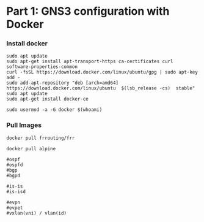
# Part 1: GNS3 configuration with Docker

### Install docker
```
sudo apt update
sudo apt-get install apt-transport-https ca-certificates curl software-properties-common
curl -fsSL https://download.docker.com/linux/ubuntu/gpg | sudo apt-key add -
sudo add-apt-repository "deb [arch=amd64] https://download.docker.com/linux/ubuntu  $(lsb_release -cs)  stable"
sudo apt update
sudo apt-get install docker-ce

sudo usermod -a -G docker $(whoami)
```

### Pull Images

```
docker pull frrouting/frr

docker pull alpine
```

```
#ospf
#ospfd
#bgp
#bgpd

#is-is
#is-isd

#evpn
#evpet
#vxlan(vni) / vlan(id) 
```
